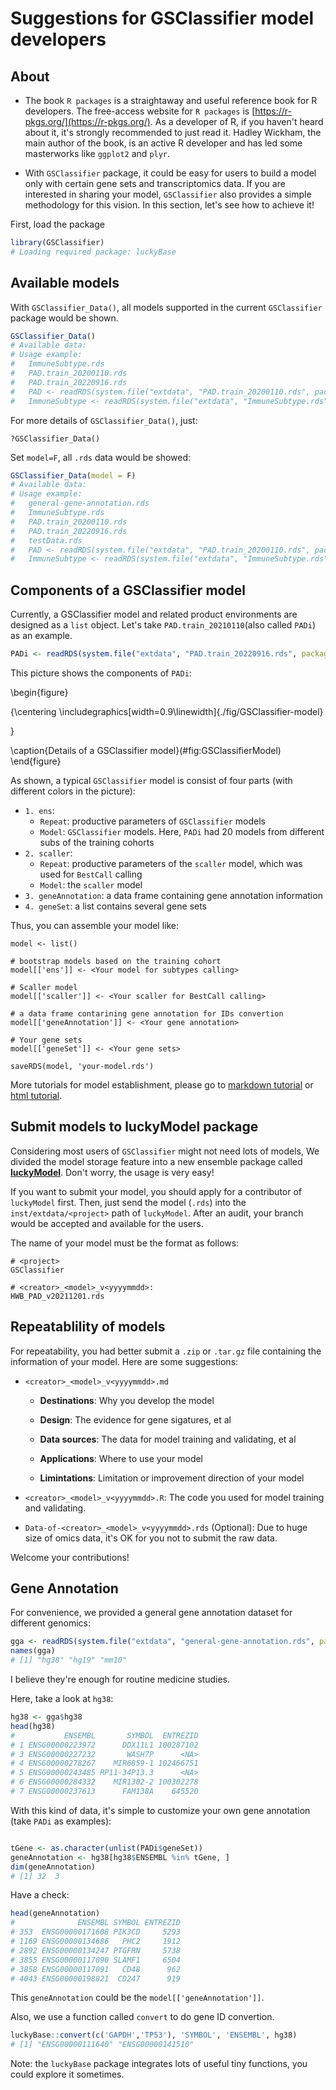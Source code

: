 



# Suggestions for GSClassifier model developers


## About

+ The book `R packages` is a straightaway and useful reference book for R developers. The free-access website for `R packages` is [https://r-pkgs.org/](https://r-pkgs.org/). As a developer of R, if you haven't heard about it, it's strongly recommended to just read it. Hadley Wickham, the main author of the book, is an active R developer and has led some masterworks like `ggplot2` and `plyr`.

+ With `GSClassifier` package, it could be easy for users to build a model only with certain gene sets and transcriptomics data. If you are interested in sharing your model, `GSClassifier` also provides a simple methodology for this vision. In this section, let's see how to achieve it!

First, load the package


```r
library(GSClassifier)
# Loading required package: luckyBase
```

## Available models

With `GSClassifier_Data()`, all models supported in the current `GSClassifier` package would be shown.


```r
GSClassifier_Data()
# Available data:
# Usage example:
#   ImmuneSubtype.rds 
#   PAD.train_20200110.rds 
#   PAD.train_20220916.rds 
#   PAD <- readRDS(system.file("extdata", "PAD.train_20200110.rds", package = "GSClassifier")) 
#   ImmuneSubtype <- readRDS(system.file("extdata", "ImmuneSubtype.rds", package = "GSClassifier"))
```

For more details of `GSClassifier_Data()`, just:

```
?GSClassifier_Data()
```

Set `model=F`, all `.rds` data would be showed:


```r
GSClassifier_Data(model = F)
# Available data:
# Usage example:
#   general-gene-annotation.rds 
#   ImmuneSubtype.rds 
#   PAD.train_20200110.rds 
#   PAD.train_20220916.rds 
#   testData.rds 
#   PAD <- readRDS(system.file("extdata", "PAD.train_20200110.rds", package = "GSClassifier")) 
#   ImmuneSubtype <- readRDS(system.file("extdata", "ImmuneSubtype.rds", package = "GSClassifier"))
```



## Components of a GSClassifier model

Currently, a GSClassifier model and related product environments are designed as a `list` object. Let's take `PAD.train_20210110`(also called `PADi`) as an example.


```r
PADi <- readRDS(system.file("extdata", "PAD.train_20220916.rds", package = "GSClassifier")) 
```


This picture shows the components of `PADi`:

\begin{figure}

{\centering \includegraphics[width=0.9\linewidth]{./fig/GSClassifier-model} 

}

\caption{Details of a GSClassifier model}(\#fig:GSClassifierModel)
\end{figure}

As shown, a typical `GSClassifier` model is consist of four parts (with different colors in the picture):

+ `1. ens`: 
  + `Repeat`: productive parameters of `GSClassifier` models
  + `Model`: `GSClassifier` models. Here, `PADi` had 20 models from different subs of the training cohorts
+ `2. scaller`: 
  + `Repeat`: productive parameters of the `scaller` model, which was used for `BestCall` calling
  + `Model`: the `scaller` model
+ `3. geneAnnotation`: a data frame containing gene annotation information
+ `4. geneSet`: a list contains several gene sets

Thus, you can assemble your model like:

```
model <- list()

# bootstrap models based on the training cohort
model[['ens']] <- <Your model for subtypes calling>

# Scaller model
model[['scaller']] <- <Your scaller for BestCall calling>

# a data frame contarining gene annotation for IDs convertion
model[['geneAnnotation']] <- <Your gene annotation>

# Your gene sets
model[['geneSet']] <- <Your gene sets>

saveRDS(model, 'your-model.rds')

```

More tutorials for model establishment, please go to [markdown tutorial](https://github.com/huangwb8/GSClassifier/wiki/Model-establishment) or [html tutorial](http://htmlpreview.github.io/?https://raw.githubusercontent.com/wiki/huangwb8/GSClassifier/Model-establishment.html).

## Submit models to luckyModel package 

Considering most users of `GSClassifier` might not need lots of models, We divided the model storage feature into a new ensemble package called [**luckyModel**](https://github.com/huangwb8/luckyModel). Don't worry, the usage is very easy!

If you want to submit your model, you should apply for a contributor of `luckyModel` first. Then, just send the model (`.rds`) into the `inst/extdata/<project>` path of `luckyModel`. After an audit, your branch would be accepted and available for the users. 

The name of your model must be the format as follows:

```
# <project>
GSClassifier

# <creator>_<model>_v<yyyymmdd>:
HWB_PAD_v20211201.rds
```

## Repeatablility of models

For repeatability, you had better submit a `.zip` or `.tar.gz` file containing the information of your model. Here are some suggestions:  

+ `<creator>_<model>_v<yyyymmdd>.md`

  + **Destinations**: Why you develop the model

  + **Design**: The evidence for gene sigatures, et al

  + **Data sources**: The data for model training and validating, et al

  + **Applications**: Where to use your model

  + **Limintations**: Limitation or improvement direction of your model

+ `<creator>_<model>_v<yyyymmdd>.R`: The code you used for model training and validating. 

+ `Data-of-<creator>_<model>_v<yyyymmdd>.rds` (Optional): Due to huge size of omics data, it's OK for you not to submit the raw data.

Welcome your contributions!

## Gene Annotation

For convenience, we provided a general gene annotation dataset for different genomics:


```r
gga <- readRDS(system.file("extdata", "general-gene-annotation.rds", package = "GSClassifier"))
names(gga)
# [1] "hg38" "hg19" "mm10"
```

I believe they're enough for routine medicine studies.

Here, take a look at `hg38`:


```r
hg38 <- gga$hg38
head(hg38)
#           ENSEMBL       SYMBOL  ENTREZID
# 1 ENSG00000223972      DDX11L1 100287102
# 3 ENSG00000227232       WASH7P      <NA>
# 4 ENSG00000278267    MIR6859-1 102466751
# 5 ENSG00000243485 RP11-34P13.3      <NA>
# 6 ENSG00000284332    MIR1302-2 100302278
# 7 ENSG00000237613      FAM138A    645520
```

With this kind of data, it's simple to customize your own gene annotation (take `PADi` as examples):


```r

tGene <- as.character(unlist(PADi$geneSet))
geneAnnotation <- hg38[hg38$ENSEMBL %in% tGene, ]
dim(geneAnnotation)
# [1] 32  3
```

Have a check:


```r
head(geneAnnotation)
#              ENSEMBL SYMBOL ENTREZID
# 353  ENSG00000171608 PIK3CD     5293
# 1169 ENSG00000134686   PHC2     1912
# 2892 ENSG00000134247 PTGFRN     5738
# 3855 ENSG00000117090 SLAMF1     6504
# 3858 ENSG00000117091   CD48      962
# 4043 ENSG00000198821  CD247      919
```

This `geneAnnotation` could be the `model[['geneAnnotation']]`.

Also, we use a function called `convert` to do gene ID convertion.


```r
luckyBase::convert(c('GAPDH','TP53'), 'SYMBOL', 'ENSEMBL', hg38)
# [1] "ENSG00000111640" "ENSG00000141510"
```

Note: the `luckyBase` package integrates lots of useful tiny functions, you could explore it sometimes.



